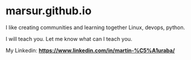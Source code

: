 # marsur.github.io

I like creating communities and learning together Linux, devops, python.

I will teach you. Let me know what can I teach you. 


My Linkedin:
**https://www.linkedin.com/in/martin-%C5%A1uraba/**

